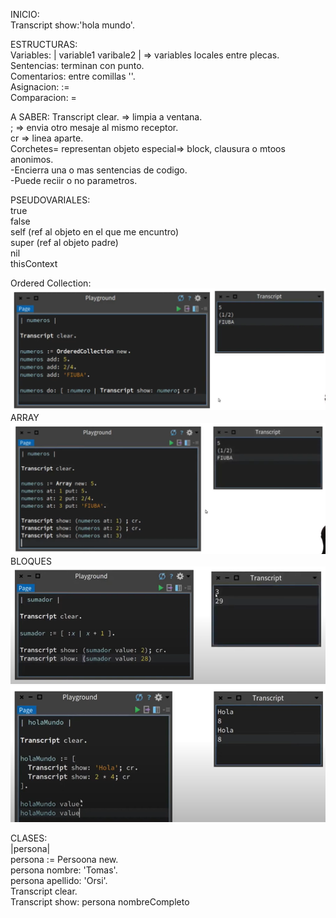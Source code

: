 INICIO:<br>
Transcript show:'hola mundo'.<br>

ESTRUCTURAS: <br>
Variables: | variable1 varibale2 | => variables locales entre plecas. <br>
Sentencias: terminan con punto. <br>
Comentarios: entre comillas ''.<br>
Asignacion: := <br>
Comparacion: = <br>

A SABER:
Transcript clear. => limpia a ventana.<br>
; => envia otro mesaje al mismo receptor.<br>
cr => linea aparte.<br>
Corchetes= representan objeto especial=> block, clausura o mtoos anonimos.<br>
-Encierra una o mas sentencias de codigo.<br>
-Puede reciir o no parametros.<br>

PSEUDOVARIALES:<br>
true<br>
false<br>
self (ref al objeto en el que me encuntro)<br>
super (ref al objeto padre)<br>
nil<br>
thisContext<br>

Ordered Collection:<br>
![Descripción de la imagen](imagenes/image-1.png)
<br>
ARRAY<br>
![Descripción de la imagen](imagenes/2.png)
<br>
BLOQUES<br>
![Descripción de la imagen](imagenes/3.png)
![Descripción de la imagen](imagenes/44.png)
<br>

CLASES: <br>
|persona|<br>
persona := Persoona new.<br>
persona nombre: 'Tomas'.<br>
persona apellido: 'Orsi'.<br>
Transcript clear.<br>
Transcript show:  persona nombreCompleto<br>
